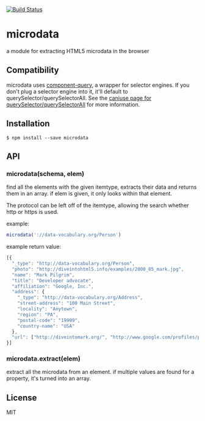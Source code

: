[![Build Status](https://travis-ci.org/nathan7/microdata.png?branch=master)](https://travis-ci.org/nathan7/microdata)
# microdata

  a module for extracting HTML5 microdata in the browser

## Compatibility

  microdata uses [component-query](https://www.npmjs.com/package/component-query), a wrapper for selector engines.
  If you don't plug a selector engine into it, it'll default to querySelector/querySelectorAll.
  See the [caniuse page for querySelector/querySelectorAll](http://caniuse.com/#feat=queryselector) for more information.

## Installation

    $ npm install --save microdata

## API

### microdata(schema, elem)
find all the elements with the given itemtype, extracts their data and returns them in an array.
if elem is given, it only looks within that element. 

The protocol can be left off of the itemtype, allowing the search whether http or https is used.

example:
```javascript
microdata('://data-vocabulary.org/Person')
```
example return value:
```javascript
[{ 
  "_type": "http://data-vocabulary.org/Person",
  "photo": "http://diveintohtml5.info/examples/2000_05_mark.jpg",
  "name": "Mark Pilgrim",
  "title": "Developer advocate",
  "affiliation": "Google, Inc.",
  "address": {             
    "_type": "http://data-vocabulary.org/Address",
    "street-address": "100 Main Street",
    "locality": "Anytown", 
    "region": "PA",        
    "postal-code": "19999",
    "country-name": "USA"
  },            
  "url": ["http://diveintomark.org/", "http://www.google.com/profiles/pilgrim", "http://www.reddit.com/user/MarkPilgrim", "http://www.twitter.com/diveintomark"]
}]
```

### microdata.extract(elem)
extract all the microdata from an element. if multiple values are found for a property, it's turned into an array.

## License

  MIT
